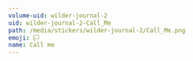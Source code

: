 ```yaml
---
volume-uid: wilder-journal-2
uid: wilder-journal-2-Call_Me
path: /media/stickers/wilder-journal-2/Call_Me.png
emoji: 🏳️
name: Call me
---
```

